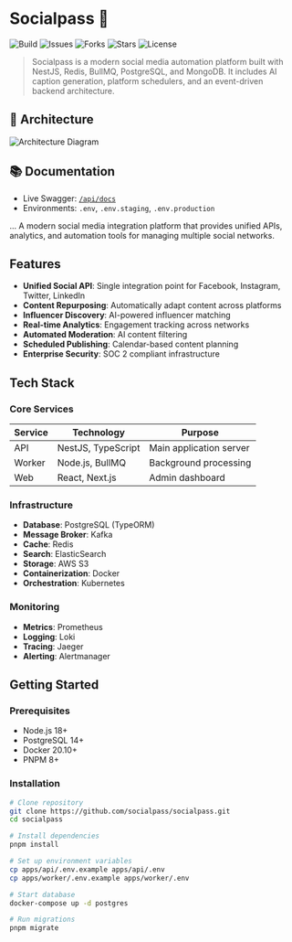 # Socialpass 🚀

![Build](https://img.shields.io/github/actions/workflow/status/hemayar14/Socialpass/ci.yml?branch=main)
![Issues](https://img.shields.io/github/issues/hemayar14/Socialpass)
![Forks](https://img.shields.io/github/forks/hemayar14/Socialpass)
![Stars](https://img.shields.io/github/stars/hemayar14/Socialpass)
![License](https://img.shields.io/github/license/hemayar14/Socialpass)

> Socialpass is a modern social media automation platform built with NestJS, Redis, BullMQ, PostgreSQL, and MongoDB. It includes AI caption generation, platform schedulers, and an event-driven backend architecture.

## 🧱 Architecture
![Architecture Diagram](./docs/socialpass-architecture.png)

## 📚 Documentation

- Live Swagger: [`/api/docs`](http://localhost:3000/api/docs)
- Environments: `.env`, `.env.staging`, `.env.production`

...
A modern social media integration platform that provides unified APIs, analytics, and automation tools for managing multiple social networks.

## Features

- **Unified Social API**: Single integration point for Facebook, Instagram, Twitter, LinkedIn
- **Content Repurposing**: Automatically adapt content across platforms
- **Influencer Discovery**: AI-powered influencer matching
- **Real-time Analytics**: Engagement tracking across networks
- **Automated Moderation**: AI content filtering
- **Scheduled Publishing**: Calendar-based content planning
- **Enterprise Security**: SOC 2 compliant infrastructure

## Tech Stack

### Core Services
| Service | Technology | Purpose |
|---------|------------|---------|
| API | NestJS, TypeScript | Main application server |
| Worker | Node.js, BullMQ | Background processing |
| Web | React, Next.js | Admin dashboard |

### Infrastructure
- **Database**: PostgreSQL (TypeORM)
- **Message Broker**: Kafka
- **Cache**: Redis
- **Search**: ElasticSearch
- **Storage**: AWS S3
- **Containerization**: Docker
- **Orchestration**: Kubernetes

### Monitoring
- **Metrics**: Prometheus
- **Logging**: Loki
- **Tracing**: Jaeger
- **Alerting**: Alertmanager

## Getting Started

### Prerequisites
- Node.js 18+
- PostgreSQL 14+
- Docker 20.10+
- PNPM 8+

### Installation
```bash
# Clone repository
git clone https://github.com/socialpass/socialpass.git
cd socialpass

# Install dependencies
pnpm install

# Set up environment variables
cp apps/api/.env.example apps/api/.env
cp apps/worker/.env.example apps/worker/.env

# Start database
docker-compose up -d postgres

# Run migrations
pnpm migrate
